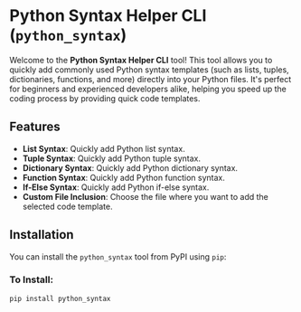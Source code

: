 # Python Syntax Helper CLI (`python_syntax`)

Welcome to the **Python Syntax Helper CLI** tool! This tool allows you to quickly add commonly used Python syntax templates (such as lists, tuples, dictionaries, functions, and more) directly into your Python files. It's perfect for beginners and experienced developers alike, helping you speed up the coding process by providing quick code templates.

## Features

- **List Syntax**: Quickly add Python list syntax.
- **Tuple Syntax**: Quickly add Python tuple syntax.
- **Dictionary Syntax**: Quickly add Python dictionary syntax.
- **Function Syntax**: Quickly add Python function syntax.
- **If-Else Syntax**: Quickly add Python if-else syntax.
- **Custom File Inclusion**: Choose the file where you want to add the selected code template.

## Installation

You can install the `python_syntax` tool from PyPI using `pip`:

### To Install:

```bash
pip install python_syntax
